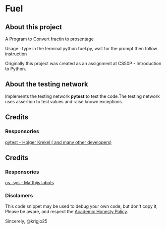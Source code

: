 # Fuel

## About this project

A Program to Convert fractin to prosentage

Usage : type in the terminal python fuel.py,
wait for the prompt then follow instruction

Originally this project was created as an
assignment at CS50P - Introduction to Python.

##  About the testing network

Implements the testing network <strong>pytest</strong>
to test the code.The testing network uses assertion to
test values and raise known exceptions.

##  Credits

### Responsories

[pytest - Holger Krekel ( and many other developers)](https://github.com/pytest-dev/pytest)

##  Credits

### Responsories

[os, sys -  Matthijs labots]()

###  Disclamers

This code snippet may be used to debug
your own code, but don't copy it,
Please be aware, and respect the [Academic Honesty Policy](https://cs50.harvard.edu/x/2023/honesty/).

Sincerely,
@krigjo25
